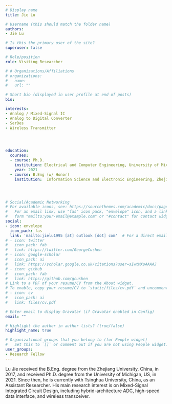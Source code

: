 ```yaml
---
# Display name
title: Jie Lu

# Username (this should match the folder name)
authors:
- Jie Lu

# Is this the primary user of the site?
superuser: false

# Role/position
role: Visiting Researcher

# # Organizations/Affiliations
# organizations:
# - name: 
#   url: ""

# Short bio (displayed in user profile at end of posts)
bio: 

interests:
- Analog / Mixed-Signal IC 
- Analog to Digital Converter
- SerDes
- Wireless Transmitter 




education:
  courses:
  - course: Ph.D.
    institution: Electrical and Computer Engineering, University of Michigan, Ann Arbor, MI, US
    year: 2021
  - course: B.Eng (w/ Honor)
    institution:  Information Science and Electronic Engineering, Zhejiang University, Hangzhou, Zhejiang, China




# Social/Academic Networking
# For available icons, see: https://sourcethemes.com/academic/docs/page-builder/#icons
#   For an email link, use "fas" icon pack, "envelope" icon, and a link in the
#   form "mailto:your-email@example.com" or "#contact" for contact widget.
social:
- icon: envelope
  icon_pack: fas
  link: 'mailto:jielu1995 [at] outlook [dot] com'  # For a direct email link, use "mailto:test@example.org".
# - icon: twitter
#   icon_pack: fab
#   link: https://twitter.com/GeorgeCushen
# - icon: google-scholar
#   icon_pack: ai
#   link: https://scholar.google.co.uk/citations?user=sIwtMXoAAAAJ
# - icon: github
#   icon_pack: fab
#   link: https://github.com/gcushen
# Link to a PDF of your resume/CV from the About widget.
# To enable, copy your resume/CV to `static/files/cv.pdf` and uncomment the lines below.
# - icon: cv
#   icon_pack: ai
#   link: files/cv.pdf

# Enter email to display Gravatar (if Gravatar enabled in Config)
email: ""

# Highlight the author in author lists? (true/false)
highlight_name: true

# Organizational groups that you belong to (for People widget)
#   Set this to `[]` or comment out if you are not using People widget.
user_groups:
- Research Fellow
---
```

Lu Jie received the B.Eng. degree from the Zhejiang University, China, in 2017, and received Ph.D. degree from the University of Michigan, US, in 2021. Since then, he is currently with Tsinghua University, China, as an Assistant Researcher. His main research interest is on Mixed-Signal Integrated Circuit Design, including hybrid-architecture ADC, high-speed data interface, and wireless transceiver. 
